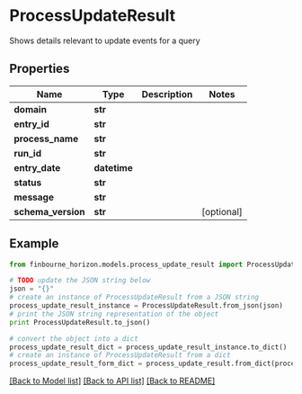 # ProcessUpdateResult

Shows details relevant to update events for a query

## Properties
Name | Type | Description | Notes
------------ | ------------- | ------------- | -------------
**domain** | **str** |  | 
**entry_id** | **str** |  | 
**process_name** | **str** |  | 
**run_id** | **str** |  | 
**entry_date** | **datetime** |  | 
**status** | **str** |  | 
**message** | **str** |  | 
**schema_version** | **str** |  | [optional] 

## Example

```python
from finbourne_horizon.models.process_update_result import ProcessUpdateResult

# TODO update the JSON string below
json = "{}"
# create an instance of ProcessUpdateResult from a JSON string
process_update_result_instance = ProcessUpdateResult.from_json(json)
# print the JSON string representation of the object
print ProcessUpdateResult.to_json()

# convert the object into a dict
process_update_result_dict = process_update_result_instance.to_dict()
# create an instance of ProcessUpdateResult from a dict
process_update_result_form_dict = process_update_result.from_dict(process_update_result_dict)
```
[[Back to Model list]](../README.md#documentation-for-models) [[Back to API list]](../README.md#documentation-for-api-endpoints) [[Back to README]](../README.md)



